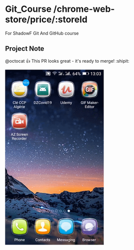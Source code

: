 # Git_Course 	/chrome-web-store/price/:storeId
For ShadowF Git And GitHub course

## Project Note

@octocat :+1: This PR looks great - it's ready to merge! :shipit:

![Farmers Market Finder Demo](demo/demo.gif)
